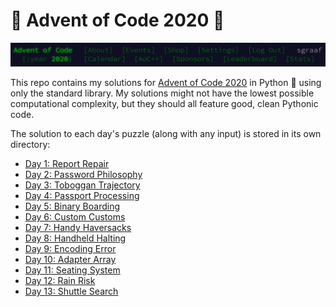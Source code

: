 # 🎄 Advent of Code 2020 🌟

![Advent of Code Header Screenshot](./img/header.png)

This repo contains my solutions for [Advent of Code 2020](https://adventofcode.com/2020/) in Python 🐍 using only the standard library. My solutions might not have the lowest possible computational complexity, but they should all feature good, clean Pythonic code.

The solution to each day's puzzle (along with any input) is stored in its own directory:
* [Day 1: Report Repair](./day01)
* [Day 2: Password Philosophy](./day02)
* [Day 3: Toboggan Trajectory](./day03)
* [Day 4: Passport Processing](./day04)
* [Day 5: Binary Boarding](./day05)
* [Day 6: Custom Customs](./day06)
* [Day 7: Handy Haversacks](./day07)
* [Day 8: Handheld Halting](./day08)
* [Day 9: Encoding Error](./day09)
* [Day 10: Adapter Array](./day10)
* [Day 11: Seating System](./day11)
* [Day 12: Rain Risk](./day12)
* [Day 13: Shuttle Search](./day13)
